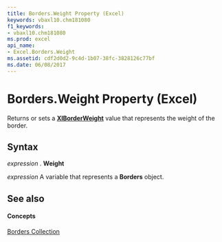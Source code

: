 ```yaml
---
title: Borders.Weight Property (Excel)
keywords: vbaxl10.chm181080
f1_keywords:
- vbaxl10.chm181080
ms.prod: excel
api_name:
- Excel.Borders.Weight
ms.assetid: cdf2d0d2-9c4d-1b07-38fc-3828126c77bf
ms.date: 06/08/2017
---
```



# Borders.Weight Property (Excel)

Returns or sets a  **[XlBorderWeight](xlborderweight-enumeration-excel.md)** value that represents the weight of the border.


## Syntax

 _expression_ . **Weight**

 _expression_ A variable that represents a **Borders** object.


## See also


#### Concepts


[Borders Collection](borders-object-excel.md)

